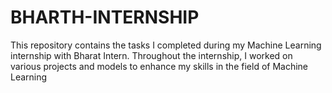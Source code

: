 # BHARTH-INTERNSHIP
This repository contains the tasks I completed during my Machine Learning internship with Bharat Intern. Throughout the internship, I worked on various projects and models to enhance my skills in the field of Machine Learning
